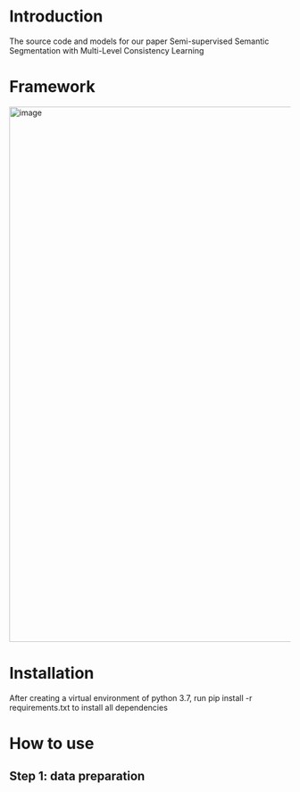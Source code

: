 
# Introduction
 The source code and models for our paper Semi-supervised Semantic Segmentation with Multi-Level Consistency Learning

# Framework
 <img width="959" alt="image" src="https://github.com/MKSAQW/MLCL/assets/155893338/57768ddf-d479-473e-902d-55089169e270">

# Installation
  After creating a virtual environment of python 3.7, run pip install -r requirements.txt to install all dependencies
# How to use
  ## Step 1: data preparation
